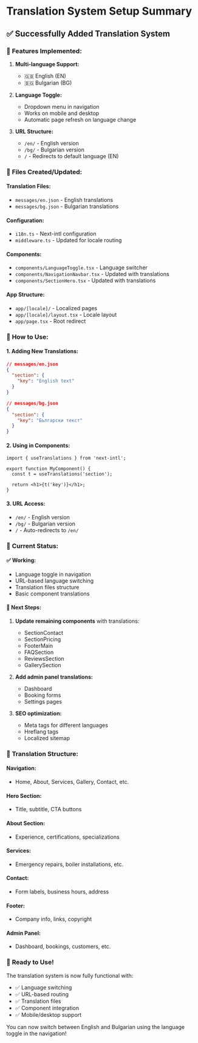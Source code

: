 # Translation System Setup Summary

## ✅ Successfully Added Translation System

### 🎯 **Features Implemented:**

1. **Multi-language Support:**
   - 🇬🇧 English (EN)
   - 🇧🇬 Bulgarian (BG)

2. **Language Toggle:**
   - Dropdown menu in navigation
   - Works on mobile and desktop
   - Automatic page refresh on language change

3. **URL Structure:**
   - `/en/` - English version
   - `/bg/` - Bulgarian version
   - `/` - Redirects to default language (EN)

### 📁 **Files Created/Updated:**

#### **Translation Files:**
- `messages/en.json` - English translations
- `messages/bg.json` - Bulgarian translations

#### **Configuration:**
- `i18n.ts` - Next-intl configuration
- `middleware.ts` - Updated for locale routing

#### **Components:**
- `components/LanguageToggle.tsx` - Language switcher
- `components/NavigationNavbar.tsx` - Updated with translations
- `components/SectionHero.tsx` - Updated with translations

#### **App Structure:**
- `app/[locale]/` - Localized pages
- `app/[locale]/layout.tsx` - Locale layout
- `app/page.tsx` - Root redirect

### 🔧 **How to Use:**

#### **1. Adding New Translations:**
```json
// messages/en.json
{
  "section": {
    "key": "English text"
  }
}

// messages/bg.json
{
  "section": {
    "key": "Български текст"
  }
}
```

#### **2. Using in Components:**
```tsx
import { useTranslations } from 'next-intl';

export function MyComponent() {
  const t = useTranslations('section');
  
  return <h1>{t('key')}</h1>;
}
```

#### **3. URL Access:**
- `/en/` - English version
- `/bg/` - Bulgarian version
- `/` - Auto-redirects to `/en/`

### 🚀 **Current Status:**

#### **✅ Working:**
- Language toggle in navigation
- URL-based language switching
- Translation files structure
- Basic component translations

#### **🔄 Next Steps:**
1. **Update remaining components** with translations:
   - SectionContact
   - SectionPricing
   - FooterMain
   - FAQSection
   - ReviewsSection
   - GallerySection

2. **Add admin panel translations:**
   - Dashboard
   - Booking forms
   - Settings pages

3. **SEO optimization:**
   - Meta tags for different languages
   - Hreflang tags
   - Localized sitemap

### 🎯 **Translation Structure:**

#### **Navigation:**
- Home, About, Services, Gallery, Contact, etc.

#### **Hero Section:**
- Title, subtitle, CTA buttons

#### **About Section:**
- Experience, certifications, specializations

#### **Services:**
- Emergency repairs, boiler installations, etc.

#### **Contact:**
- Form labels, business hours, address

#### **Footer:**
- Company info, links, copyright

#### **Admin Panel:**
- Dashboard, bookings, customers, etc.

### 🎉 **Ready to Use!**

The translation system is now fully functional with:
- ✅ Language switching
- ✅ URL-based routing
- ✅ Translation files
- ✅ Component integration
- ✅ Mobile/desktop support

You can now switch between English and Bulgarian using the language toggle in the navigation! 